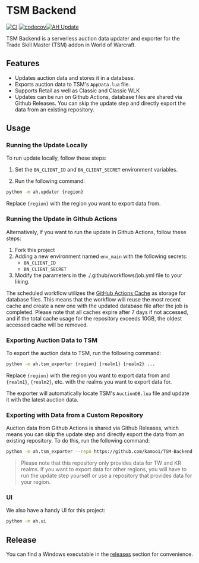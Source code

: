 # TSM Backend
[![CI](https://github.com/kamoo1/TSM-Backend/actions/workflows/ci.yml/badge.svg)](https://github.com/kamoo1/TSM-Backend/actions/workflows/ci.yml)
[![codecov](https://codecov.io/gh/kamoo1/TSM-Backend/branch/main/graph/badge.svg?token=20JNWT1J7X)](https://codecov.io/gh/kamoo1/TSM-Backend)[![AH Update](https://github.com/kamoo1/TSM-Backend/actions/workflows/cron.yml/badge.svg)](https://github.com/kamoo1/TSM-Backend/actions/workflows/cron.yml)

TSM Backend is a serverless auction data updater and exporter for the Trade Skill Master (TSM) addon in World of Warcraft.

## Features
- Updates auction data and stores it in a database.
- Exports auction data to TSM's `AppData.lua` file.
- Supports Retail as well as Classic and Classic WLK
- Updates can be run on Github Actions, database files are shared via Github Releases. You can skip the update step and directly export the data from an existing repository.

## Usage
### Running the Update Locally
To run update locally, follow these steps:
1. Set the `BN_CLIENT_ID` and `BN_CLIENT_SECRET` environment variables.

2. Run the following command:
```bash
python -m ah.updater {region}
```
Replace `{region}` with the region you want to export data from.

### Running the Update in Github Actions
Alternatively, if you want to run the update in Github Actions, follow these steps:
1. Fork this project
2. Adding a new environment named `env_main` with the following secrets:
    - `BN_CLIENT_ID`
    - `BN_CLIENT_SECRET`
3. Modify the parameters in the ./.github/workflows/job.yml file to your liking.

The scheduled workflow utilizes the [GitHub Actions Cache](https://docs.github.com/en/actions/using-workflows/caching-dependencies-to-speed-up-workflows) as storage for database files. This means that the workflow will reuse the most recent cache and create a new one with the updated database file after the job is completed. Please note that all caches expire after 7 days if not accessed, and if the total cache usage for the repository exceeds 10GB, the oldest accessed cache will be removed.

### Exporting Auction Data to TSM
To export the auction data to TSM, run the following command:
```bash
python -m ah.tsm_exporter {region} {realm1} {realm2} ...
```
Replace `{region}` with the region you want to export data from and `{realm1}`, `{realm2}`, etc. with the realms you want to export data for.

The exporter will automatically locate TSM's `AuctionDB.lua` file and update it with the latest auction data.

### Exporting with Data from a Custom Repository
Auction data from Github Actions is shared via Github Releases, which means you can
skip the update step and directly export the data from an existing repository.
To do this, run the following command:
```bash
python -m ah.tsm_exporter --repo https://github.com/kamoo1/TSM-Backend {region} {realm1} {realm2} ...
```

> Please note that this repository only provides data for TW and KR realms. If you want to export data for other regions, you will have to run the update step yourself or use a repository that provides data for your region.

### UI
We also have a handy UI for this project:
```bash
python -m ah.ui
```

## Release
You can find a Windows executable in the [releases](https://github.com/kamoo1/TSM-Backend/releases) section for convenience.
